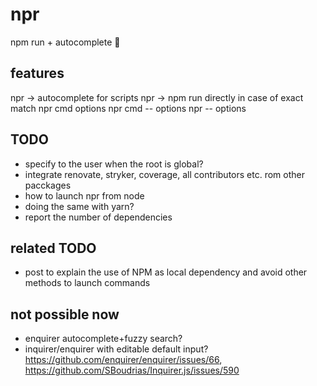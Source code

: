 # npr
npm run + autocomplete 🎉


## features
npr -> autocomplete for scripts
npr -> npm run directly in case of exact match
npr cmd options
npr cmd -- options
npr -- options

## TODO
- specify to the user when the root is global?
- integrate renovate, stryker, coverage, all contributors etc. rom other pacckages
- how to launch npr from node
- doing the same with yarn?
- report the number of dependencies

## related TODO
- post to explain the use of NPM as local dependency and avoid other methods to launch commands

## not possible now
- enquirer autocomplete+fuzzy search?
- inquirer/enquirer with editable default input? https://github.com/enquirer/enquirer/issues/66, https://github.com/SBoudrias/Inquirer.js/issues/590

